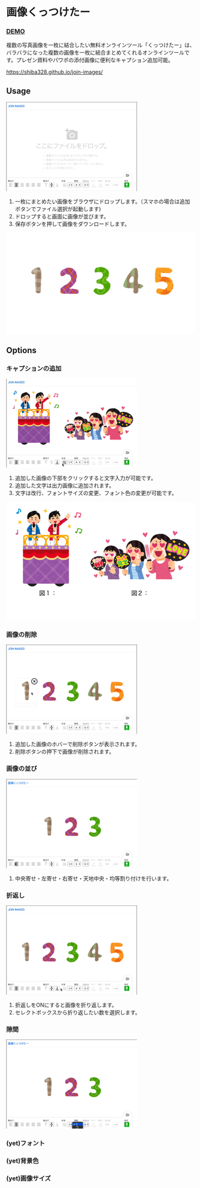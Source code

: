 # 画像くっつけたー

### [DEMO](https://shiba328.github.io/join-images/)


 複数の写真画像を一枚に結合したい無料オンラインツール「くっつけたー」は、バラバラになった複数の画像を一枚に結合まとめてくれるオンラインツールです。プレゼン資料やパワポの添付画像に便利なキャプション追加可能。

https://shiba328.github.io/join-images/

## Usage

![追加](https://github.com/shiba328/join-images/blob/doc/add.gif)

1. 一枚にまとめたい画像をブラウザにドロップします。（スマホの場合は追加ボタンでファイル選択が起動します)
1. ドロップすると画面に画像が並びます。
1. 保存ボタンを押して画像をダウンロードします。

![追加](https://github.com/shiba328/join-images/blob/doc/add-export.png)

## Options

### キャプションの追加

![追加](https://github.com/shiba328/join-images/blob/doc/caption.gif)

1. 追加した画像の下部をクリックすると文字入力が可能です。
1. 追加した文字は出力画像に追加されます。
1. 文字は改行、フォントサイズの変更、フォント色の変更が可能です。

![追加](https://github.com/shiba328/join-images/blob/doc/caption-export.png)

### 画像の削除

![追加](https://github.com/shiba328/join-images/blob/doc/delete.gif)

1. 追加した画像のホバーで削除ボタンが表示されます。
1. 削除ボタンの押下で画像が削除されます。

### 画像の並び

![追加](https://github.com/shiba328/join-images/blob/doc/align.gif)

1. 中央寄せ・左寄せ・右寄せ・天地中央・均等割り付けを行います。

### 折返し

![追加](https://github.com/shiba328/join-images/blob/doc/wrap.gif)

1. 折返しをONにすると画像を折り返します。
1. セレクトボックスから折り返したい数を選択します。

### 隙間

![追加](https://github.com/shiba328/join-images/blob/doc/padding.gif)

### (yet)フォント

### (yet)背景色

### (yet)画像サイズ